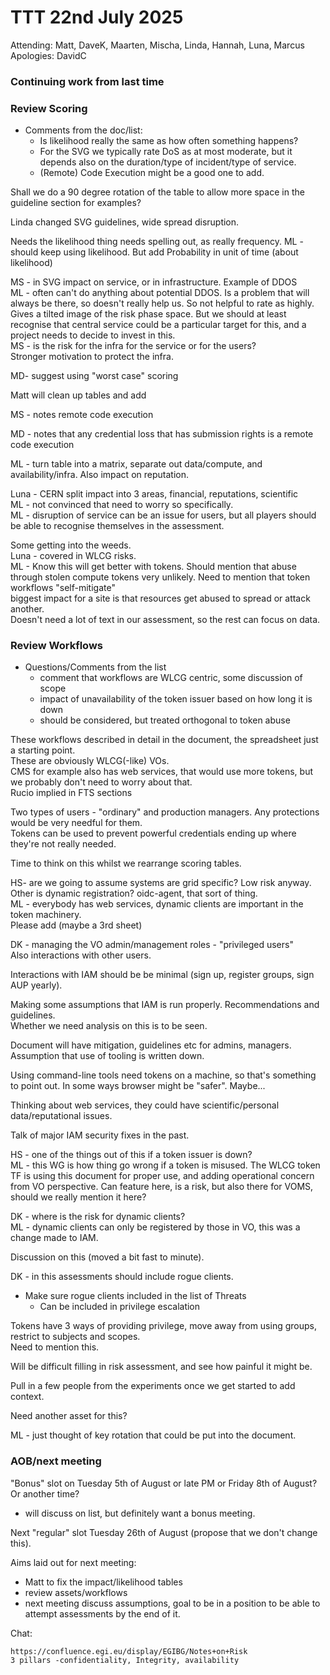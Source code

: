 # TTT 22nd July 2025

Attending: Matt, DaveK, Maarten, Mischa, Linda, Hannah, Luna, Marcus   
Apologies: DavidC  

### Continuing work from last time

### Review Scoring
- Comments from the doc/list:
    - Is likelihood really the same as how often something happens?
    - For the SVG we typically rate DoS as at most moderate, but it depends also on the duration/type of incident/type of service. 
    - (Remote) Code Execution might be a good one to add.

Shall we do a 90 degree rotation of the table to allow more space in the guideline section for examples?

Linda changed SVG guidelines, wide spread disruption.

Needs the likelihood thing needs spelling out, as really frequency.
ML - should keep using likelihood. But add 
Probability in unit of time (about likelihood)

MS - in SVG impact on service, or in infrastructure. Example of DDOS  
ML - often can't do anything about potential DDOS. Is a problem that will always be there, so doesn't really help us. So not helpful to rate as highly. Gives a tilted image of the risk phase space. But we should at least recognise that central service could be a particular target for this, and a project needs to decide to invest in this.   
MS - is the risk for the infra for the service or for the users?  
Stronger motivation to protect the infra.

MD- suggest using "worst case" scoring

Matt will clean up tables and add 

MS - notes remote code execution

MD - notes that any credential loss that has submission rights is a remote code execution

ML - turn table into a matrix, separate out data/compute, and availability/infra. Also impact on reputation.

Luna - CERN split impact into 3 areas, financial, reputations, scientific  
ML - not convinced that need to worry so specifically.  
ML - disruption of service can be an issue for users, but all players should be able to recognise themselves in the assessment.

Some getting into the weeds.  
Luna - covered in WLCG risks.  
ML - Know this will get better with tokens. Should mention that abuse through stolen compute tokens very unlikely.
Need to mention that token workflows "self-mitigate"  
biggest impact for a site is that resources get abused to spread or attack another.  
Doesn't need a lot of text in our assessment, so the rest can focus on data.  

 

### Review Workflows
- Questions/Comments from the list
    - comment that workflows are WLCG centric, some discussion of scope
    -  impact of unavailability of the token issuer based on how long it is down
    -  should be considered, but treated orthogonal to token abuse

These workflows described in detail in the document, the spreadsheet just a starting point.  
These are obviously WLCG(-like) VOs.  
CMS for example also has web services, that would use more tokens, but we probably don't need to worry about that.  
Rucio implied in FTS sections  

Two types of users - "ordinary" and production managers. Any protections would be very needful for them.  
Tokens can be used to prevent powerful credentials ending up where they're not really needed.

Time to think on this whilst we rearrange scoring tables.

HS- are we going to assume systems are grid specific? Low risk anyway.  
Other is dynamic registration? oidc-agent, that sort of thing.  
ML - everybody has web services, dynamic clients are important in the token machinery.  
Please add (maybe a 3rd sheet)

DK - managing the VO admin/management roles - "privileged users"  
Also interactions with other users.

Interactions with IAM should be be minimal (sign up, register groups, sign AUP yearly).

Making some assumptions that IAM is run properly. Recommendations and guidelines.   
Whether we need analysis on this is to be seen.  

Document will have mitigation, guidelines etc for admins, managers.  
Assumption that use of tooling is written down.  

Using command-line tools need tokens on a machine, so that's something to point out. In some ways browser might be "safer".   Maybe...

Thinking about web services, they could have scientific/personal data/reputational issues.

Talk of major IAM security fixes in the past.


HS - one of the things out of this if a token issuer is down?  
ML - this WG is how thing go wrong if a token is misused. The WLCG token TF is using this document for proper use, and adding operational concern from VO perspective. Can feature here, is a risk, but also there for VOMS, should we really mention it here?

DK - where is the risk for dynamic clients?  
ML - dynamic clients can only be registered by those in VO, this was a change made to IAM.  

Discussion on this (moved a bit fast to minute).

DK - in this assessments should include rogue clients.

- Make sure rogue clients included in the list of Threats
    - Can be included in privilege escalation
 
Tokens have 3 ways of providing privilege, move away from using groups, restrict to subjects and scopes.  
Need to mention this.

Will be difficult filling in risk assessment, and see how painful it might be.

Pull in a few people from the experiments once we get started to add context.

Need another asset for this?

ML - just thought of key rotation that could be put into the document.

### AOB/next meeting
"Bonus" slot on Tuesday 5th of August or late PM or Friday 8th of August? Or another time?  
 - will discuss on list, but definitely want a bonus meeting.

Next "regular" slot Tuesday 26th of August (propose that we don't change this).

Aims laid out for next meeting:
- Matt to fix the impact/likelihood tables
- review assets/workflows
- next meeting discuss assumptions, goal to be in a position to be able to attempt assessments by the end of it.

 


Chat:

    https://confluence.egi.eu/display/EGIBG/Notes+on+Risk  
    3 pillars -confidentiality, Integrity, availability
